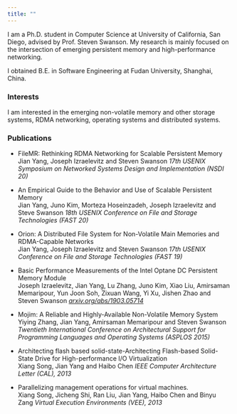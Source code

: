 ```yaml
---
title: ""
---
```


I am a Ph.D. student  in Computer Science at University of California, San Diego, advised by Prof. Steven Swanson. My research is mainly focused on the intersection of emerging persistent memory and high-performance networking.

I obtained B.E. in Software Engineering at Fudan University, Shanghai, China.


### Interests

I am interested in the emerging non-volatile memory and other storage systems, RDMA networking, operating systems and distributed systems.

### Publications

- FileMR: Rethinking RDMA Networking for Scalable Persistent Memory<br>Jian Yang, Joseph Izraelevitz and Steven Swanson *17th USENIX Symposium on Networked Systems Design and Implementation (NSDI 20)*

- An Empirical Guide to the Behavior and Use of Scalable Persistent Memory<br>Jian Yang, Juno Kim, Morteza Hoseinzadeh, Joseph Izraelevitz and Steve Swanson *18th USENIX Conference on File and Storage Technologies (FAST 20)*

- Orion: A Distributed File System for Non-Volatile Main Memories and RDMA-Capable Networks<br>Jian Yang, Joseph Izraelevitz and Steven Swanson *17th USENIX Conference on File and Storage Technologies (FAST 19)*

- Basic Performance Measurements of the Intel Optane DC Persistent Memory Module<br> Joseph Izraelevitz, Jian Yang, Lu Zhang, Juno Kim, Xiao Liu, Amirsaman Memaripour, Yun Joon Soh, Zixuan Wang, Yi Xu, Jishen Zhao and Steven Swanson *[arxiv.org/abs/1903.05714](https://arxiv.org/abs/1903.05714)*

- Mojim: A Reliable and Highly-Available Non-Volatile Memory System<br>Yiying Zhang, Jian Yang, Amirsaman Memaripour and Steven Swanson *Twentieth International Conference on Architectural Support for Programming Languages and Operating Systems (ASPLOS 2015)*

- Architecting flash based solid-state-Architecting Flash-based Solid-State Drive for High-performance I/O Virtualization<br>Xiang Song, Jian Yang and Haibo Chen *IEEE Computer Architecture Letter (CAL), 2013*

- Parallelizing management operations for virtual machines.<br> Xiang Song, Jicheng Shi, Ran Liu, Jian Yang, Haibo Chen and Binyu Zang *Virtual Execution Environments (VEE), 2013*
